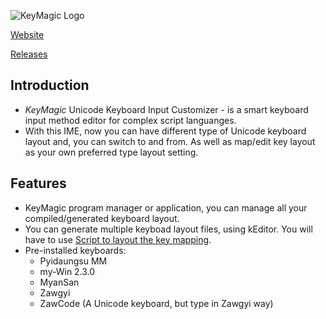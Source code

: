 ![KeyMagic Logo](http://sites.google.com/site/thantthetkz/key.png)

[Website](http://keymagic.net/)

[Releases](https://github.com/thantthet/keymagic/releases)

## Introduction

  * *KeyMagic* Unicode Keyboard Input Customizer - is a smart keyboard input method editor for complex script languanges.
  * With this IME, now you can have different type of Unicode keyboard layout and, you can switch to and from. As well as map/edit key layout as your own preferred type layout setting.

## Features

  * KeyMagic program manager or application, you can manage all your compiled/generated keyboard layout.
  * You can generate multiple keyboad layout files, using kEditor. You will have to use [Script to layout the key mapping](https://github.com/thantthet/keymagic/wiki/Guide-to-layout-scripting).
  * Pre-installed keyboards:
    - Pyidaungsu MM
    - my-Win 2.3.0
    - MyanSan
    - Zawgyi
    - ZawCode (A Unicode keyboard, but type in Zawgyi way)
